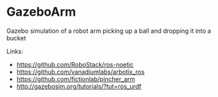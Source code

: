 # GazeboArm
Gazebo simulation of a robot arm picking up a ball and dropping it into a bucket

Links:
- https://github.com/RoboStack/ros-noetic
- https://github.com/vanadiumlabs/arbotix_ros
- https://github.com/fictionlab/pincher_arm
- http://gazebosim.org/tutorials/?tut=ros_urdf
